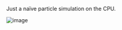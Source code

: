 Just a naïve particle simulation on the CPU.

![image](https://github.com/user-attachments/assets/719854fb-0ac9-4893-a644-1e0226b3fe1c)
